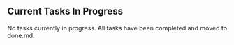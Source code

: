 ## Current Tasks In Progress

No tasks currently in progress. All tasks have been completed and moved to done.md.
